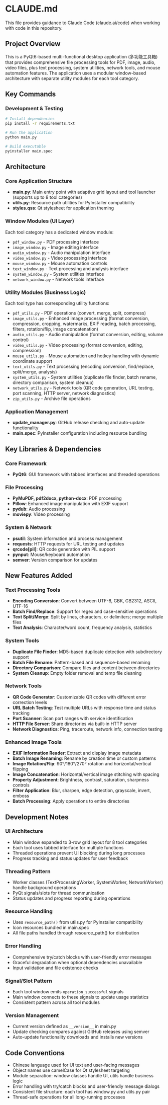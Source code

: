 # CLAUDE.md

This file provides guidance to Claude Code (claude.ai/code) when working with code in this repository.

## Project Overview

This is a PyQt6-based multi-functional desktop application (多功能工具箱) that provides comprehensive file processing tools for PDF, image, audio, video files, plus text processing, system utilities, network tools, and mouse automation features. The application uses a modular window-based architecture with separate utility modules for each tool category.

## Key Commands

### Development & Testing
```bash
# Install dependencies
pip install -r requirements.txt

# Run the application
python main.py

# Build executable
pyinstaller main.spec
```

## Architecture

### Core Application Structure
- **main.py**: Main entry point with adaptive grid layout and tool launcher (supports up to 8 tool categories)
- **utils.py**: Resource path utilities for PyInstaller compatibility
- **styles.qss**: Qt stylesheet for application theming

### Window Modules (UI Layer)
Each tool category has a dedicated window module:
- `pdf_window.py` - PDF processing interface
- `image_window.py` - Image editing interface  
- `audio_window.py` - Audio manipulation interface
- `video_window.py` - Video processing interface
- `mouse_window.py` - Mouse automation controls
- `text_window.py` - Text processing and analysis interface
- `system_window.py` - System utilities interface
- `network_window.py` - Network tools interface

### Utility Modules (Business Logic)
Each tool type has corresponding utility functions:
- `pdf_utils.py` - PDF operations (convert, merge, split, compress)
- `image_utils.py` - Enhanced image processing (format conversion, compression, cropping, watermarks, EXIF reading, batch processing, filters, rotation/flip, image concatenation)
- `audio_utils.py` - Audio manipulation (format conversion, editing, volume control)
- `video_utils.py` - Video processing (format conversion, editing, compression)
- `mouse_utils.py` - Mouse automation and hotkey handling with dynamic coordinate support
- `text_utils.py` - Text processing (encoding conversion, find/replace, split/merge, analysis)
- `system_utils.py` - System utilities (duplicate file finder, batch rename, directory comparison, system cleanup)
- `network_utils.py` - Network tools (QR code generation, URL testing, port scanning, HTTP server, network diagnostics)
- `zip_utils.py` - Archive file operations

### Application Management
- **update_manager.py**: GitHub release checking and auto-update functionality
- **main.spec**: PyInstaller configuration including resource bundling

## Key Libraries & Dependencies

### Core Framework
- **PyQt6**: GUI framework with tabbed interfaces and threaded operations

### File Processing
- **PyMuPDF, pdf2docx, python-docx**: PDF processing
- **Pillow**: Enhanced image manipulation with EXIF support
- **pydub**: Audio processing
- **moviepy**: Video processing

### System & Network
- **psutil**: System information and process management
- **requests**: HTTP requests for URL testing and updates
- **qrcode[pil]**: QR code generation with PIL support
- **pynput**: Mouse/keyboard automation
- **semver**: Version comparison for updates

## New Features Added

### Text Processing Tools
- **Encoding Conversion**: Convert between UTF-8, GBK, GB2312, ASCII, UTF-16
- **Batch Find/Replace**: Support for regex and case-sensitive operations
- **Text Split/Merge**: Split by lines, characters, or delimiters; merge multiple files
- **Text Analysis**: Character/word count, frequency analysis, statistics

### System Tools
- **Duplicate File Finder**: MD5-based duplicate detection with subdirectory support
- **Batch File Rename**: Pattern-based and sequence-based renaming
- **Directory Comparison**: Compare files and content between directories
- **System Cleanup**: Empty folder removal and temp file cleaning

### Network Tools
- **QR Code Generator**: Customizable QR codes with different error correction levels
- **URL Batch Testing**: Test multiple URLs with response time and status tracking
- **Port Scanner**: Scan port ranges with service identification
- **HTTP File Server**: Share directories via built-in HTTP server
- **Network Diagnostics**: Ping, traceroute, network info, connection testing

### Enhanced Image Tools
- **EXIF Information Reader**: Extract and display image metadata
- **Batch Image Renaming**: Rename by creation time or custom patterns
- **Image Rotation/Flip**: 90°/180°/270° rotation and horizontal/vertical flipping
- **Image Concatenation**: Horizontal/vertical image stitching with spacing
- **Property Adjustment**: Brightness, contrast, saturation, sharpness controls
- **Filter Application**: Blur, sharpen, edge detection, grayscale, invert, emboss
- **Batch Processing**: Apply operations to entire directories

## Development Notes

### UI Architecture
- Main window expanded to 3-row grid layout for 8 tool categories
- Each tool uses tabbed interface for multiple functions
- Threaded operations prevent UI blocking during long processes
- Progress tracking and status updates for user feedback

### Threading Pattern
- Worker classes (TextProcessingWorker, SystemWorker, NetworkWorker) handle background operations
- PyQt signals/slots for thread communication
- Status updates and progress reporting during operations

### Resource Handling
- Uses `resource_path()` from utils.py for PyInstaller compatibility
- Icon resources bundled in main.spec
- All file paths handled through resource_path() for distribution

### Error Handling
- Comprehensive try/catch blocks with user-friendly error messages
- Graceful degradation when optional dependencies unavailable
- Input validation and file existence checks

### Signal/Slot Pattern
- Each tool window emits `operation_successful` signals
- Main window connects to these signals to update usage statistics
- Consistent pattern across all tool modules

### Version Management
- Current version defined as `__version__` in main.py
- Update checking compares against GitHub releases using semver
- Auto-update functionality downloads and installs new versions

## Code Conventions

- Chinese language used for UI text and user-facing messages
- Object names use camelCase for Qt stylesheet targeting
- Module separation: window classes handle UI, utils handle business logic
- Error handling with try/catch blocks and user-friendly message dialogs
- Consistent file structure: each tool has window.py and utils.py pair
- Thread-safe operations for all long-running processes